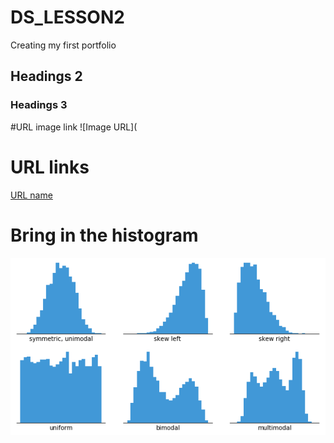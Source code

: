 # DS_LESSON2
Creating my first portfolio 

## Headings 2

### Headings 3

#URL image link 
![Image URL](

 # URL links

[URL name](https://www.markdownguide.org/cheat-sheet/)

# Bring in the histogram 
![Histogram](Assets/histogram-example-2.png)
